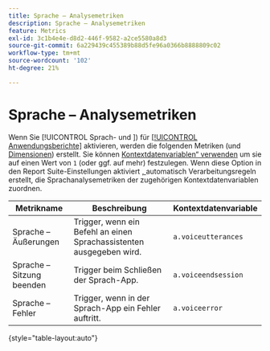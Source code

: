 ```yaml
---
title: Sprache – Analysemetriken
description: Sprache – Analysemetriken
feature: Metrics
exl-id: 3c1b4e4e-d8d2-446f-9582-a2ce5580a8d3
source-git-commit: 6a229439c455389b88d5fe96a0366b8888809c02
workflow-type: tm+mt
source-wordcount: '102'
ht-degree: 21%

---
```


# Sprache – Analysemetriken

Wenn Sie [!UICONTROL Sprach- und ]) für [[!UICONTROL Anwendungsberichte]](/help/admin/admin/c-manage-report-suites/c-edit-report-suites/app-reporting.md) aktivieren, werden die folgenden Metriken (und [Dimensionen](../dimensions/voice-dimensions.md)) erstellt. Sie können [Kontextdatenvariablen“ verwenden](/help/implement/vars/page-vars/contextdata.md) um sie auf einen Wert von `1` (oder ggf. auf mehr) festzulegen. Wenn diese Option in den Report Suite-Einstellungen aktiviert [, ](/help/admin/admin/c-manage-report-suites/c-edit-report-suites/general/c-processing-rules/processing-rules.md) automatisch Verarbeitungsregeln erstellt, die Sprachanalysemetriken der zugehörigen Kontextdatenvariablen zuordnen.

| Metrikname | Beschreibung | Kontextdatenvariable |
| --- | --- | --- |
| Sprache – Äußerungen | Trigger, wenn ein Befehl an einen Sprachassistenten ausgegeben wird. | `a.voiceutterances` |
| Sprache – Sitzung beenden | Trigger beim Schließen der Sprach-App. | `a.voiceendsession` |
| Sprache – Fehler | Trigger, wenn in der Sprach-App ein Fehler auftritt. | `a.voiceerror` |

{style="table-layout:auto"}
